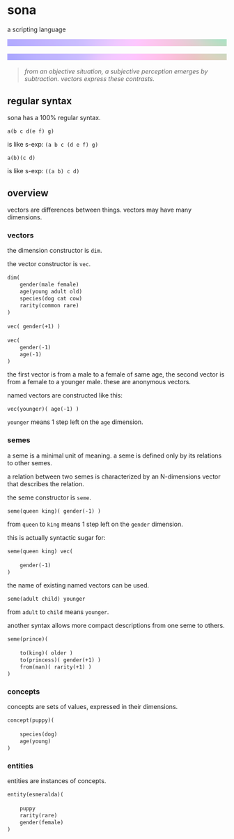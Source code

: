 


# sona

a scripting language

![](https://github.com/ThinkbotsAreFree/sona/raw/main/sona-up.png)

![](https://github.com/ThinkbotsAreFree/sona/raw/main/sona-down.png)

> *from an objective situation, a subjective perception emerges by subtraction. vectors express these contrasts.*



## regular syntax

sona has a 100% regular syntax.

```
a(b c d(e f) g)
```

is like s-exp: `(a b c (d e f) g)`

```
a(b)(c d)
```

is like s-exp: `((a b) c d)`



## overview

vectors are differences between things. vectors may have many dimensions.



### vectors

the dimension constructor is `dim`.

the vector constructor is `vec`.

```
dim(
    gender(male female)
    age(young adult old)
    species(dog cat cow)
    rarity(common rare)
)

vec( gender(+1) )

vec(
    gender(-1)
    age(-1)
)
```

the first vector is from a male to a female of same age, the second vector is from a female to a younger male. these are anonymous vectors.

named vectors are constructed like this:

```
vec(younger)( age(-1) )
```

`younger` means 1 step left on the `age` dimension.



### semes

a seme is a minimal unit of meaning. a seme is defined only by its relations to other semes.

a relation between two semes is characterized by an N-dimensions vector that describes the relation.

the seme constructor is `seme`.

```
seme(queen king)( gender(-1) )
```

from `queen` to `king` means 1 step left on the `gender` dimension.

this is actually syntactic sugar for:

```
seme(queen king) vec(

    gender(-1)
)
```

the name of existing named vectors can be used.

```
seme(adult child) younger
```

from `adult` to `child` means `younger`.

another syntax allows more compact descriptions from one seme to others.

```
seme(prince)(

    to(king)( older )
    to(princess)( gender(+1) )
    from(man)( rarity(+1) )
)
```



### concepts

concepts are sets of values, expressed in their dimensions.

```
concept(puppy)(

    species(dog)
    age(young)
)
```



### entities

entities are instances of concepts.

```
entity(esmeralda)(

    puppy
    rarity(rare)
    gender(female)
)
```




